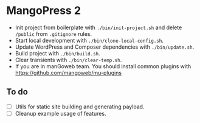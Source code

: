 # MangoPress 2

- Init project from boilerplate with `./bin/init-project.sh` and delete `/public` from `.gitignore` rules.
- Start local development with `./bin/clone-local-config.sh`.
- Update WordPress and Composer dependencies with `./bin/update.sh`.
- Build project with `./bin/build.sh`.
- Clear transients with `./bin/clear-temp.sh`.
- If you are in manGoweb team. You should install common plugins with https://github.com/mangoweb/mu-plugins


## To do

- [ ] Utils for static site building and generating payload.
- [ ] Cleanup example usage of features.
